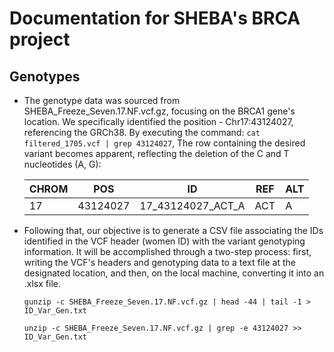 # Documentation for SHEBA's BRCA project

## Genotypes

* The genotype data was sourced from SHEBA_Freeze_Seven.17.NF.vcf.gz, focusing on the BRCA1 gene's location. We specifically identified the position - Chr17:43124027, referencing the GRCh38.
By executing the command: `cat filtered_1705.vcf | grep 43124027`, The row containing the desired variant becomes apparent, reflecting the deletion of the C and T nucleotides (A, G):

  | CHROM | POS      | ID                    | REF | ALT |
  |-------|----------|-----------------------|-----|-----|
  | 17    | 43124027 | 17_43124027_ACT_A    | ACT | A   |


* Following that, our objective is to generate a CSV file associating the IDs identified in the VCF header (women ID) with the variant genotyping information.
  It will be accomplished through a two-step process: first, writing the VCF's headers and genotyping data to a text file at the designated location, and then, on the local machine, converting it into an .xlsx file.
  ```
  gunzip -c SHEBA_Freeze_Seven.17.NF.vcf.gz | head -44 | tail -1 > ID_Var_Gen.txt
  ```
  ```
  unzip -c SHEBA_Freeze_Seven.17.NF.vcf.gz | grep -e 43124027 >> ID_Var_Gen.txt
  ```

